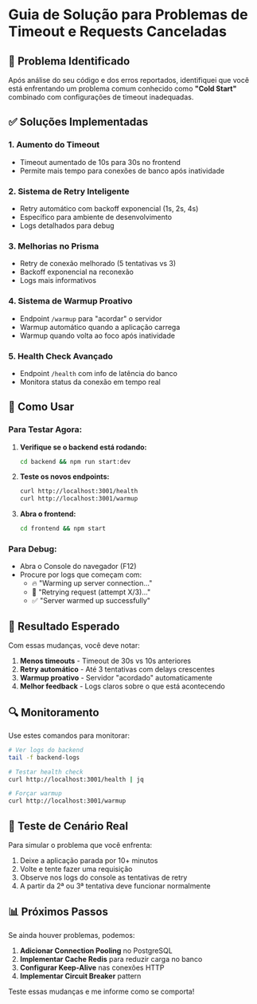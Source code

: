 # Guia de Solução para Problemas de Timeout e Requests Canceladas

## 🚨 Problema Identificado

Após análise do seu código e dos erros reportados, identifiquei que você está enfrentando um problema comum conhecido como **"Cold Start"** combinado com configurações de timeout inadequadas.

## ✅ Soluções Implementadas

### 1. **Aumento do Timeout** 
- Timeout aumentado de 10s para 30s no frontend
- Permite mais tempo para conexões de banco após inatividade

### 2. **Sistema de Retry Inteligente**
- Retry automático com backoff exponencial (1s, 2s, 4s)
- Específico para ambiente de desenvolvimento
- Logs detalhados para debug

### 3. **Melhorias no Prisma**
- Retry de conexão melhorado (5 tentativas vs 3)
- Backoff exponencial na reconexão
- Logs mais informativos

### 4. **Sistema de Warmup Proativo**
- Endpoint `/warmup` para "acordar" o servidor
- Warmup automático quando a aplicação carrega
- Warmup quando volta ao foco após inatividade

### 5. **Health Check Avançado**
- Endpoint `/health` com info de latência do banco
- Monitora status da conexão em tempo real

## 🔧 Como Usar

### Para Testar Agora:

1. **Verifique se o backend está rodando:**
   ```bash
   cd backend && npm run start:dev
   ```

2. **Teste os novos endpoints:**
   ```bash
   curl http://localhost:3001/health
   curl http://localhost:3001/warmup
   ```

3. **Abra o frontend:**
   ```bash
   cd frontend && npm start
   ```

### Para Debug:

- Abra o Console do navegador (F12)
- Procure por logs que começam com:
  - 🔥 "Warming up server connection..."
  - 🔄 "Retrying request (attempt X/3)..."
  - ✅ "Server warmed up successfully"

## 🎯 Resultado Esperado

Com essas mudanças, você deve notar:

1. **Menos timeouts** - Timeout de 30s vs 10s anteriores
2. **Retry automático** - Até 3 tentativas com delays crescentes
3. **Warmup proativo** - Servidor "acordado" automaticamente
4. **Melhor feedback** - Logs claros sobre o que está acontecendo

## 🔍 Monitoramento

Use estes comandos para monitorar:

```bash
# Ver logs do backend
tail -f backend-logs

# Testar health check
curl http://localhost:3001/health | jq

# Forçar warmup
curl http://localhost:3001/warmup
```

## 🚀 Teste de Cenário Real

Para simular o problema que você enfrenta:

1. Deixe a aplicação parada por 10+ minutos
2. Volte e tente fazer uma requisição
3. Observe nos logs do console as tentativas de retry
4. A partir da 2ª ou 3ª tentativa deve funcionar normalmente

## 📊 Próximos Passos

Se ainda houver problemas, podemos:

1. **Adicionar Connection Pooling** no PostgreSQL
2. **Implementar Cache Redis** para reduzir carga no banco
3. **Configurar Keep-Alive** nas conexões HTTP
4. **Implementar Circuit Breaker** pattern

Teste essas mudanças e me informe como se comporta!
